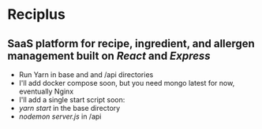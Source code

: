 # Reciplus

## SaaS platform for recipe, ingredient, and allergen management built on *React* and *Express*

- Run Yarn in base and and /api directories
- I'll add docker compose soon, but you need mongo latest for now, eventually Nginx
- I'll add a single start script soon:
- *yarn start* in the base directory
- *nodemon server.js* in /api


